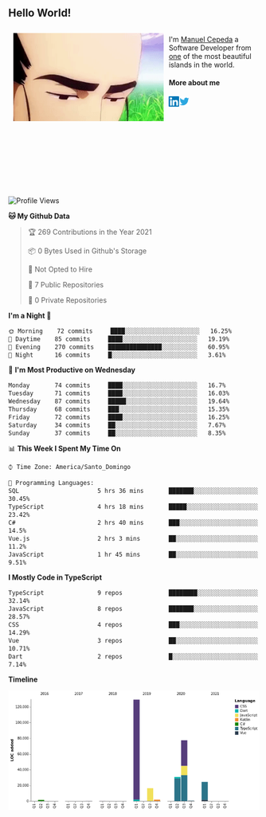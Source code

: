 <h2> Hello World!</h2>

<div style="display:inline-block">
  <img alt="Ah, I see you're a man of culture as well" align="left" width="60%" style="margin: 10px" src="https://raw.githubusercontent.com/mecm1993/mecm1993/master/assets/background.gif">

  I'm [Manuel Cepeda](https://manuelcepeda.dev) a Software Developer from [one](https://en.wikipedia.org/wiki/Dominican_Republic) of the most beautiful islands in the world.

  #### More about me

  <a href="https://www.linkedin.com/in/manuel-cepeda-0336a999/">
    <img align="left" alt="Manuel Cepeda | LinkedIn" width="21px" src="https://raw.githubusercontent.com/mecm1993/mecm1993/master/assets/linkedin.svg" />
  </a>
  <a href="https://twitter.com/mecm1993">
    <img align="left" alt="Manuel Cepeda | Twitter" width="21px" src="https://raw.githubusercontent.com/mecm1993/mecm1993/master/assets/twitter.svg" />
  </a>
  <br />
  <br />
  <br />
  <br />
  <br />
  <br />
  <br />
  <br />
  <br />
  <br />
  <br />
</div>

<!--START_SECTION:waka-->
![Profile Views](http://img.shields.io/badge/Profile%20Views-0-blue)

**🐱 My Github Data** 

> 🏆 269 Contributions in the Year 2021
 > 
> 📦 0 Bytes Used in Github's Storage 
 > 
> 🚫 Not Opted to Hire
 > 
> 📜 7 Public Repositories 
 > 
> 🔑 0 Private Repositories  
 > 
**I'm a Night 🦉** 

```text
🌞 Morning    72 commits     ████░░░░░░░░░░░░░░░░░░░░░   16.25% 
🌆 Daytime    85 commits     ████░░░░░░░░░░░░░░░░░░░░░   19.19% 
🌃 Evening    270 commits    ███████████████░░░░░░░░░░   60.95% 
🌙 Night      16 commits     █░░░░░░░░░░░░░░░░░░░░░░░░   3.61%

```
📅 **I'm Most Productive on Wednesday** 

```text
Monday       74 commits     ████░░░░░░░░░░░░░░░░░░░░░   16.7% 
Tuesday      71 commits     ████░░░░░░░░░░░░░░░░░░░░░   16.03% 
Wednesday    87 commits     █████░░░░░░░░░░░░░░░░░░░░   19.64% 
Thursday     68 commits     ███░░░░░░░░░░░░░░░░░░░░░░   15.35% 
Friday       72 commits     ████░░░░░░░░░░░░░░░░░░░░░   16.25% 
Saturday     34 commits     ██░░░░░░░░░░░░░░░░░░░░░░░   7.67% 
Sunday       37 commits     ██░░░░░░░░░░░░░░░░░░░░░░░   8.35%

```


📊 **This Week I Spent My Time On** 

```text
⌚︎ Time Zone: America/Santo_Domingo

💬 Programming Languages: 
SQL                      5 hrs 36 mins       ███████░░░░░░░░░░░░░░░░░░   30.45% 
TypeScript               4 hrs 18 mins       █████░░░░░░░░░░░░░░░░░░░░   23.42% 
C#                       2 hrs 40 mins       ███░░░░░░░░░░░░░░░░░░░░░░   14.5% 
Vue.js                   2 hrs 3 mins        ██░░░░░░░░░░░░░░░░░░░░░░░   11.2% 
JavaScript               1 hr 45 mins        ██░░░░░░░░░░░░░░░░░░░░░░░   9.51%

```

**I Mostly Code in TypeScript** 

```text
TypeScript               9 repos             ████████░░░░░░░░░░░░░░░░░   32.14% 
JavaScript               8 repos             ███████░░░░░░░░░░░░░░░░░░   28.57% 
CSS                      4 repos             ███░░░░░░░░░░░░░░░░░░░░░░   14.29% 
Vue                      3 repos             ██░░░░░░░░░░░░░░░░░░░░░░░   10.71% 
Dart                     2 repos             █░░░░░░░░░░░░░░░░░░░░░░░░   7.14%

```


**Timeline**

![Chart not found](https://raw.githubusercontent.com/mecm1993/mecm1993/master/charts/bar_graph.png) 


<!--END_SECTION:waka-->